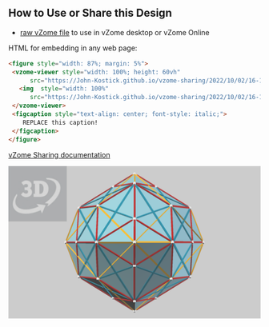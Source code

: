
## How to Use or Share this Design

 - [raw vZome file](<https://raw.githubusercontent.com/John-Kostick/vzome-sharing/main/2022/10/02/16-14-07-Platonics-Plus-Rhombics-Hull/Platonics-Plus-Rhombics-Hull.vZome>) to use in vZome desktop or vZome Online
 
 HTML for embedding in any web page:
 ```html
<figure style="width: 87%; margin: 5%">
  <vzome-viewer style="width: 100%; height: 60vh"
       src="https://John-Kostick.github.io/vzome-sharing/2022/10/02/16-14-07-Platonics-Plus-Rhombics-Hull/Platonics-Plus-Rhombics-Hull.vZome" >
    <img  style="width: 100%"
       src="https://John-Kostick.github.io/vzome-sharing/2022/10/02/16-14-07-Platonics-Plus-Rhombics-Hull/Platonics-Plus-Rhombics-Hull.png" >
  </vzome-viewer>
  <figcaption style="text-align: center; font-style: italic;">
     REPLACE this caption!
  </figcaption>
</figure>
 ```

[vZome Sharing documentation](https://vzome.github.io/vzome/sharing.html#how-it-works)

![Image](<Platonics-Plus-Rhombics-Hull.png>)

